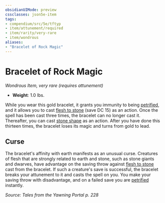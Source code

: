 ```yaml
---
obsidianUIMode: preview
cssclasses: json5e-item
tags:
- compendium/src/5e/tftyp
- item/attunement/required
- item/rarity/very-rare
- item/wondrous
aliases: 
- "Bracelet of Rock Magic"
---
```

# Bracelet of Rock Magic
*Wondrous Item, very rare (requires attunement)*  

- **Weight**: 1.0 lbs.

While you wear this gold bracelet, it grants you immunity to being [petrified](/Systems/5e/rules/conditions.md#petrified), and it allows you to cast [flesh to stone](/Systems/5e/spells/flesh-to-stone.md) (save DC 15) as an action. Once the spell has been cast three times, the bracelet can no longer cast it. Thereafter, you can cast [stone shape](/Systems/5e/spells/stone-shape.md) as an action. After you have done this thirteen times, the bracelet loses its magic and turns from gold to lead.

## Curse

The bracelet's affinity with earth manifests as an unusual curse. Creatures of flesh that are strongly related to earth and stone, such as stone giants and dwarves, have advantage on the saving throw against [flesh to stone](/Systems/5e/spells/flesh-to-stone.md) cast from the bracelet. If such a creature's save is successful, the bracelet breaks your attunement to it and casts the spell on you. You make your saving throw with disadvantage, and on a failed save you are [petrified](/Systems/5e/rules/conditions.md#petrified) instantly.

*Source: Tales from the Yawning Portal p. 228*